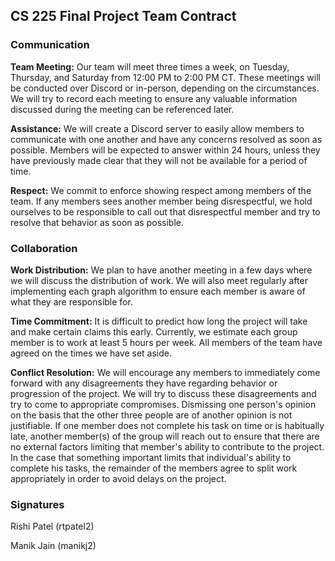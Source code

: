 ## CS 225 Final Project Team Contract

### Communication

**Team Meeting:** Our team will meet three times a week, on Tuesday, Thursday, and Saturday from 12:00 PM to 2:00 PM CT. These meetings will be conducted over Discord or in-person, depending on the circumstances. We will try to record each meeting to ensure any valuable information discussed during the meeting can be referenced later.

**Assistance:** We will create a Discord server to easily allow members to communicate with one another and have any concerns resolved as soon as possible. Members will be expected to answer within 24 hours, unless they have previously made clear that they will not be available for a period of time.

**Respect:** We commit to enforce showing respect among members of the team. If any members sees another member being disrespectful, we hold ourselves to be responsible to call out that disrespectful member and try to resolve that behavior as soon as possible.

### Collaboration

**Work Distribution:** We plan to have another meeting in a few days where we will discuss the distribution of work. We will also meet regularly after implementing each graph algorithm to ensure each member is aware of what they are responsible for.

**Time Commitment:** It is difficult to predict how long the project will take and make certain claims this early. Currently, we estimate each group member is to work at least 5 hours per week. All members of the team have agreed on the times we have set aside.

**Conflict Resolution:** We will encourage any members to immediately come forward with any disagreements they have regarding behavior or progression of the project. We will try to discuss these disagreements and try to come to appropriate compromises. Dismissing one person's opinion on the basis that the other three people are of another opinion is not justifiable. If one member does not complete his task on time or is habitually late, another member(s) of the group will reach out to ensure that there are no external factors limiting that member's ability to contribute to the project. In the case that something important limits that individual's ability to complete his tasks, the remainder of the members agree to split work appropriately in order to avoid delays on the project. 

### Signatures

Rishi Patel (rtpatel2) 

Manik Jain (manikj2)

